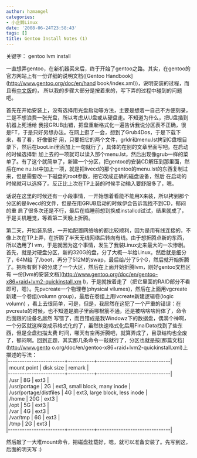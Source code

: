 ```yaml
---
author: hzmangel
categories:
- 小企鹅Linux
date: '2008-06-24T23:58:43'
tags: []
title: Gentoo Install Notes (1)
---
```

关键字： gentoo lvm install

一直想弄gentoo，在新机器买来后，终于开始了gentoo之路。<!--more-->其实，在gentoo的官方网站上有一份详细的说明文档([Gentoo Handbook](http://www.gentoo.org/doc/en/hand
book/index.xml))，说明安装的过程，而且有[中文版](http://www.gentoo.org/doc/zh_cn/handbook/)的，
所以我的步骤大部分是按着来的，写下弄的过程中碰到的问题吧。

首先在开始安装上，没有选择用光盘启动等方法，主要是想着一自己不方便刻录，二是不想浪费一张光盘，所以考虑从U盘或从硬盘走。不知道为什么，把U盘插到机器上死活给
我报GRUB出错，把盘重新格式化一遍告诉我说分区表不正确，很是FT，于是只好另想办法。在网上逛了一会，想到了Grub4Dos，于是下载下来，看了看，好像很好
用，只要把它的两个文件，grldr和menu.lst拷到C盘根目录下，然后在boot.ini里面加上一句就行了，具体的在别的文章里面写吧。在启动的时候选择新
加上去的一项就可以读入那个menu.lst，然后出现像grub一样的菜单了。有了这个就简单了，新建一个分区，把gentoo的安装CD解压到那里面，然后在me
nu.lst中加上一项，就是把livecd的那个gentoo的menu.lst的东西复制过来，但是需要改一下磁盘的root参数，把它改成正确的磁盘设备，然后
在启动的时候就可以选择了。反正比上次在TP上装的时候手动输入要舒服多了，嗯。

话说在这里的时候还有一小段事情，一开始想着看能不能用X来装，所以拷到那个分区的是livecd的文件，但是在用GRUB启动的时候伊会告诉我找不到CD，郁闷的重
启了很多次还是不行，最后在临睡前想到换成installcd试试，结果就成了，于是关机睡觉，等着第二天晚上折腾。

第二天，开始装系统，一开始配置网络啥的都比较顺利，因为是用有线连接的，不像上次在TP上弄，在折腾了半天无线网络后转向有线。由于想折腾点新的东西，所以选用了l
vm，于是就因为这个事情，发生了我装Linux史来最大的一次惨剧。首先，就是对硬盘分区，新的320G的盘，分了大概一半给Linux。然后就是细分了，64M给
了/boot，再分了512M的swap，最后给/分了5个G，然后就开始折腾了。把所有剩下的分成了一个大区，然后在上面开始折腾lvm，刚好gentoo文档区有
一份[lvm的安装文档](http://www.gentoo.org/doc/en/gentoo-x86+raid+lvm2-quickinstall.xm
l)，于是就按着走了（把它里面的RAID部分不看即可，嗯）。先pvcreate一个物理卷(physical
vilumes)，然后在上面用vgcreate新建一个卷组(volumn group)，最后在卷组上用lvcreate新建逻辑卷(logic volumn)
，看上去很简单，可是，但是，我居然在这犯了一个严重的错误：在pvcreate的时候，也不知道是脑子里面哪根筋不通，还是被啥啥啥附体了，命令后面跟的设备名居然
写错了，而且错成是我Windowz下的数据盘，偶滴个神啊，一个分区就这样变成示格式化的了，虽然快速格式化后用FinalData找到了些东西，但是全盘扫描太费
时间，哪天有空再折腾吧，就算弄成了，目录结构也全废了，郁闷啊。回到正题，其实那几条命令一敲就行了，分区也就是按[那篇文档](http://www.gento
o.org/doc/en/gentoo-x86+raid+lvm2-quickinstall.xml)上描述的写法：  
|------------------------+-----------+-------------------------------|  
| mount point            | disk size | remark                        |  
|------------------------+-----------+-------------------------------|  
| /usr                   | 8G        | ext3                          |  
| /usr/portage           | 2G        | ext3, small block, many inode |  
| /usr/portage/distfiles | 4G        | ext3, large block, less inode |  
| /home                  | 20G       | ext3                          |  
| /opt                   | 5G        | ext3                          |  
| /var                   | 4G        | ext3                          |  
| /var/tmp               | 6G        | ext3                          |  
| /tmp                   | 2G        | ext3                          |  
|------------------------+-----------+-------------------------------|

然后敲了一大堆mount命令，把磁盘挂载好，嗯，就可以准备安装了。先写到这，后面的明天写 :)